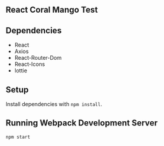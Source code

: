 ## React  Coral Mango Test

## Dependencies

- React
- Axios
- React-Router-Dom
- React-Icons
- lottie

## Setup

Install dependencies with `npm install`.

## Running Webpack Development Server

```sh
npm start
```

